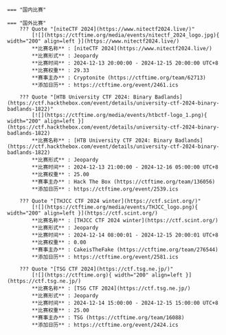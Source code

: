     === "国内比赛"
    
    === "国外比赛"
        ??? Quote "[niteCTF 2024](https://www.nitectf2024.live/)"  
            [![](https://ctftime.org/media/events/nitectf_2024_logo.jpg){ width="200" align=left }](https://www.nitectf2024.live/)  
            **比赛名称** : [niteCTF 2024](https://www.nitectf2024.live/)  
            **比赛形式** : Jeopardy  
            **比赛时间** : 2024-12-13 20:00:00 - 2024-12-15 20:00:00 UTC+8  
            **比赛权重** : 29.33  
            **赛事主办** : Cryptonite (https://ctftime.org/team/62713)  
            **添加日历** : https://ctftime.org/event/2461.ics  
            
        ??? Quote "[HTB University CTF 2024: Binary Badlands](https://ctf.hackthebox.com/event/details/university-ctf-2024-binary-badlands-1822)"  
            [![](https://ctftime.org/media/events/htbctf-logo_1.png){ width="200" align=left }](https://ctf.hackthebox.com/event/details/university-ctf-2024-binary-badlands-1822)  
            **比赛名称** : [HTB University CTF 2024: Binary Badlands](https://ctf.hackthebox.com/event/details/university-ctf-2024-binary-badlands-1822)  
            **比赛形式** : Jeopardy  
            **比赛时间** : 2024-12-13 21:00:00 - 2024-12-16 05:00:00 UTC+8  
            **比赛权重** : 25.00  
            **赛事主办** : Hack The Box (https://ctftime.org/team/136056)  
            **添加日历** : https://ctftime.org/event/2539.ics  
            
        ??? Quote "[THJCC CTF 2024 winter](https://ctf.scint.org/)"  
            [![](https://ctftime.org/media/events/THJCC_logo.png){ width="200" align=left }](https://ctf.scint.org/)  
            **比赛名称** : [THJCC CTF 2024 winter](https://ctf.scint.org/)  
            **比赛形式** : Jeopardy  
            **比赛时间** : 2024-12-14 08:00:01 - 2024-12-15 20:00:01 UTC+8  
            **比赛权重** : 0.00  
            **赛事主办** : CakeisTheFake (https://ctftime.org/team/276544)  
            **添加日历** : https://ctftime.org/event/2581.ics  
            
        ??? Quote "[TSG CTF 2024](https://ctf.tsg.ne.jp/)"  
            [![](https://ctftime.org){ width="200" align=left }](https://ctf.tsg.ne.jp/)  
            **比赛名称** : [TSG CTF 2024](https://ctf.tsg.ne.jp/)  
            **比赛形式** : Jeopardy  
            **比赛时间** : 2024-12-14 15:00:00 - 2024-12-15 15:00:00 UTC+8  
            **比赛权重** : 25.00  
            **赛事主办** : TSG (https://ctftime.org/team/16088)  
            **添加日历** : https://ctftime.org/event/2424.ics  
            